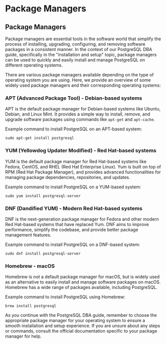 # Package Managers

## Package Managers

Package managers are essential tools in the software world that simplify the process of installing, upgrading, configuring, and removing software packages in a consistent manner. In the context of our PostgreSQL DBA guide, specifically in the "installation and setup" topic, package managers can be used to quickly and easily install and manage PostgreSQL on different operating systems.

There are various package managers available depending on the type of operating system you are using. Here, we provide an overview of some widely used package managers and their corresponding operating systems:

### APT (Advanced Package Tool) - Debian-based systems

APT is the default package manager for Debian-based systems like Ubuntu, Debian, and Linux Mint. It provides a simple way to install, remove, and upgrade software packages using commands like `apt-get` and `apt-cache`.

Example command to install PostgreSQL on an APT-based system:

```
sudo apt-get install postgresql
```

### YUM (Yellowdog Updater Modified) - Red Hat-based systems

YUM is the default package manager for Red Hat-based systems like Fedora, CentOS, and RHEL (Red Hat Enterprise Linux). Yum is built on top of RPM (Red Hat Package Manager), and provides advanced functionalities for managing package dependencies, repositories, and updates.

Example command to install PostgreSQL on a YUM-based system:

```
sudo yum install postgresql-server
```

### DNF (Dandified YUM) - Modern Red Hat-based systems

DNF is the next-generation package manager for Fedora and other modern Red Hat-based systems that have replaced Yum. DNF aims to improve performance, simplify the codebase, and provide better package management features.

Example command to install PostgreSQL on a DNF-based system:

```
sudo dnf install postgresql-server
```

### Homebrew - macOS

Homebrew is not a default package manager for macOS, but is widely used as an alternative to easily install and manage software packages on macOS. Homebrew has a wide range of packages available, including PostgreSQL.

Example command to install PostgreSQL using Homebrew:

```
brew install postgresql
```

As you continue with the PostgreSQL DBA guide, remember to choose the appropriate package manager for your operating system to ensure a smooth installation and setup experience. If you are unsure about any steps or commands, consult the official documentation specific to your package manager for help.